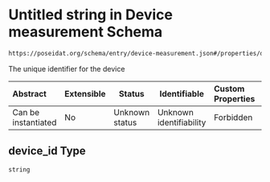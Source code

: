 # Untitled string in Device measurement Schema

```txt
https://poseidat.org/schema/entry/device-measurement.json#/properties/device_id
```

The unique identifier for the device


| Abstract            | Extensible | Status         | Identifiable            | Custom Properties | Additional Properties | Access Restrictions | Defined In                                                                                |
| :------------------ | ---------- | -------------- | ----------------------- | :---------------- | --------------------- | ------------------- | ----------------------------------------------------------------------------------------- |
| Can be instantiated | No         | Unknown status | Unknown identifiability | Forbidden         | Allowed               | none                | [device-measurement.json\*](schemas/entry/device-measurement.json "open original schema") |

## device_id Type

`string`
